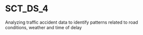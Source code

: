 # SCT_DS_4
Analyzing traffic accident data to identify patterns related to road conditions, weather and time of delay
